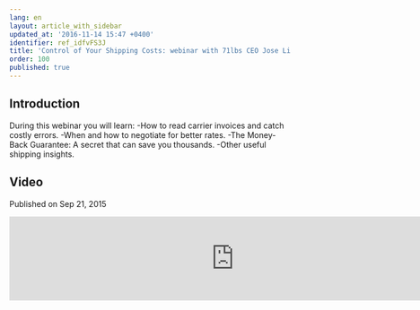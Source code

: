 ```yaml
---
lang: en
layout: article_with_sidebar
updated_at: '2016-11-14 15:47 +0400'
identifier: ref_idfvFS3J
title: 'Control of Your Shipping Costs: webinar with 71lbs CEO Jose Li'
order: 100
published: true
---
```

## Introduction
 
During this webinar you will learn:
-How to read carrier invoices and catch costly errors.
-When and how to negotiate for better rates.
-The Money-Back Guarantee: A secret that can save you thousands.
-Other useful shipping insights.

## Video
Published on Sep 21, 2015
<iframe class="youtube-player" type="text/html" style="width: 800px" src="https://www.youtube.com/embed/NceCejYSsgg" frameborder="0"></iframe>
